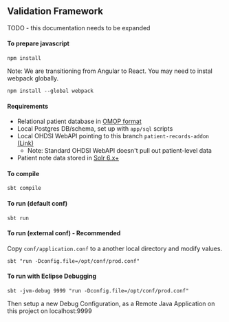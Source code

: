 ## Validation Framework

TODO - this documentation needs to be expanded

#### To prepare javascript
```
npm install
```
Note: We are transitioning from Angular to React.
You may need to instal webpack globally. 
```
npm install --global webpack
```

#### Requirements
- Relational patient database in [OMOP format](https://www.ohdsi.org/data-standardization/the-common-data-model/)
- Local Postgres DB/schema, set up with `app/sql` scripts
- Local OHDSI WebAPI pointing to this branch `patient-records-addon` [(Link)](https://github.com/OHDSI/WebAPI/tree/patient-records-addon)
  - Note: Standard OHDSI WebAPI doesn't pull out patient-level data
- Patient note data stored in [Solr 6.x+](http://lucene.apache.org/solr/)

#### To compile

```
sbt compile
```

#### To run (default conf)

```
sbt run
```

#### To run (external conf) - Recommended
Copy `conf/application.conf` to a another local directory and modify values.

```
sbt "run -Dconfig.file=/opt/conf/prod.conf"
```

#### To run with Eclipse Debugging
```
sbt -jvm-debug 9999 "run -Dconfig.file=/opt/conf/prod.conf"
```

Then setup a new Debug Configuration, as a Remote Java Application on this project on localhost:9999
